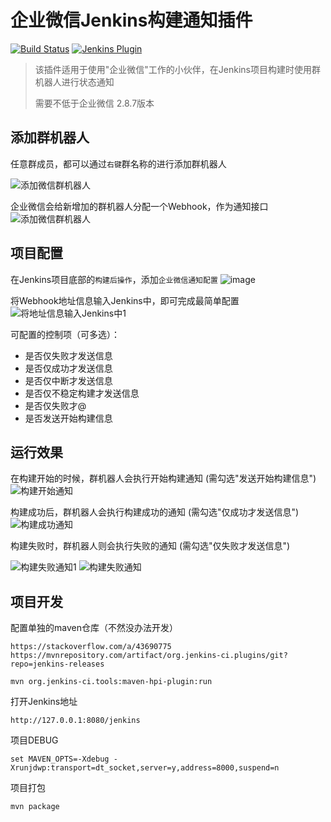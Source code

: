 # 企业微信Jenkins构建通知插件

[![Build Status](https://ci.jenkins.io/buildStatus/icon?job=Plugins%2Fqy-wechat-notification-plugin%2Fmaster)](https://ci.jenkins.io/job/Plugins/job/qy-wechat-notification-plugin/job/master/)
[![Jenkins Plugin](https://img.shields.io/jenkins/plugin/v/qy-wechat-notification.svg)](https://plugins.jenkins.io/qy-wechat-notification)

> 该插件适用于使用"企业微信"工作的小伙伴，在Jenkins项目构建时使用群机器人进行状态通知
>
> 需要不低于企业微信 2.8.7版本

## 添加群机器人

任意群成员，都可以通过`右键`群名称的进行添加群机器人

![添加微信群机器人](https://user-images.githubusercontent.com/16626084/113484812-ddcf5300-94dc-11eb-83ee-9ed7ced2b3f4.png)


企业微信会给新增加的群机器人分配一个Webhook，作为通知接口
![添加微信群机器人](https://user-images.githubusercontent.com/16626084/113484800-ce500a00-94dc-11eb-9727-de9e1581ee4e.png)


## 项目配置

在Jenkins项目底部的`构建后操作`，添加`企业微信通知配置`
![image](https://user-images.githubusercontent.com/16626084/113484817-e758bb00-94dc-11eb-9c80-a08c800c09ae.png)



将Webhook地址信息输入Jenkins中，即可完成最简单配置
![将地址信息输入Jenkins中1](https://user-images.githubusercontent.com/16626084/113484741-8204ca00-94dc-11eb-8add-d81941987a4d.png)


可配置的控制项（可多选）：
- 是否仅失败才发送信息
- 是否仅成功才发送信息
- 是否仅中断才发送信息
- 是否仅不稳定构建才发送信息
- 是否仅失败才@
- 是否发送开始构建信息

## 运行效果

在构建开始的时候，群机器人会执行开始构建通知 (需勾选"发送开始构建信息")
![构建开始通知](https://user-images.githubusercontent.com/16626084/113484863-26870c00-94dd-11eb-91fc-b6cbe3aee0d5.png)


构建成功后，群机器人会执行构建成功的通知 (需勾选"仅成功才发送信息")
![构建成功通知](https://user-images.githubusercontent.com/16626084/113484867-2be45680-94dd-11eb-8b04-415cabd1e4b1.png)


构建失败时，群机器人则会执行失败的通知 (需勾选"仅失败才发送信息")

![构建失败通知1](https://user-images.githubusercontent.com/16626084/113484762-9cd73e80-94dc-11eb-829e-f5edc3bb1720.png)
![构建失败通知](https://user-images.githubusercontent.com/16626084/113484873-37d01880-94dd-11eb-84d3-8f4548754c50.png)




## 项目开发

配置单独的maven仓库（不然没办法开发）
```
https://stackoverflow.com/a/43690775
https://mvnrepository.com/artifact/org.jenkins-ci.plugins/git?repo=jenkins-releases
```

```
mvn org.jenkins-ci.tools:maven-hpi-plugin:run
```

打开Jenkins地址
```
http://127.0.0.1:8080/jenkins
```

项目DEBUG
````
set MAVEN_OPTS=-Xdebug -Xrunjdwp:transport=dt_socket,server=y,address=8000,suspend=n
````

项目打包
````
mvn package
````
